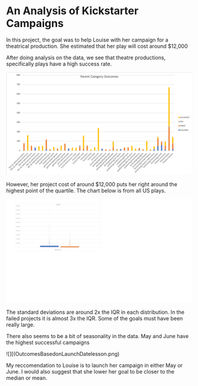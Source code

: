 # An Analysis of Kickstarter Campaigns
In this project, the goal was to help Louise with her campaign for a theatrical production. She estimated that her play will cost around $12,000

After doing analysis on the data, we see that theatre productions, specifically plays have a high success rate. 

![](ParentCategoryOutcomes.png)

However, her project cost of around $12,000 puts her right around the highest point of the quartile. The chart below is from all US plays.

![](boxandwhiskers.png)

The standard deviations are around 2x the IQR in each distribution. In the failed projects it is almost 3x the IQR. Some of the goals must have been really large.

There also seems to be a bit of seasonality in the data. May and June have the highest successful campaigns

![][(OutcomesBasedonLaunchDatelesson.png)

My reccomendation to Louise is to launch her campaign in either May or June. I would also suggest that she lower her goal to be closer to the median or mean.
